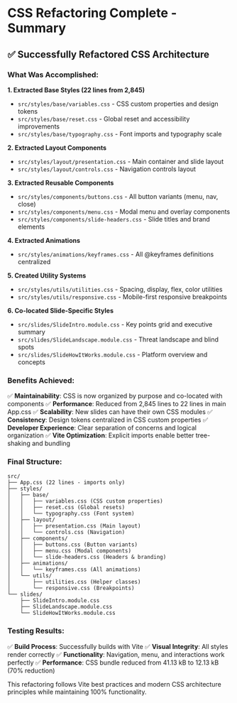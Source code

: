 # CSS Refactoring Complete - Summary

## ✅ Successfully Refactored CSS Architecture

### What Was Accomplished:

**1. Extracted Base Styles (22 lines from 2,845)**
- `src/styles/base/variables.css` - CSS custom properties and design tokens
- `src/styles/base/reset.css` - Global reset and accessibility improvements  
- `src/styles/base/typography.css` - Font imports and typography scale

**2. Extracted Layout Components**
- `src/styles/layout/presentation.css` - Main container and slide layout
- `src/styles/layout/controls.css` - Navigation controls layout

**3. Extracted Reusable Components**
- `src/styles/components/buttons.css` - All button variants (menu, nav, close)
- `src/styles/components/menu.css` - Modal menu and overlay components
- `src/styles/components/slide-headers.css` - Slide titles and brand elements

**4. Extracted Animations**
- `src/styles/animations/keyframes.css` - All @keyframes definitions centralized

**5. Created Utility Systems**
- `src/styles/utils/utilities.css` - Spacing, display, flex, color utilities
- `src/styles/utils/responsive.css` - Mobile-first responsive breakpoints

**6. Co-located Slide-Specific Styles**
- `src/slides/SlideIntro.module.css` - Key points grid and executive summary
- `src/slides/SlideLandscape.module.css` - Threat landscape and blind spots
- `src/slides/SlideHowItWorks.module.css` - Platform overview and concepts

### Benefits Achieved:

✅ **Maintainability**: CSS is now organized by purpose and co-located with components
✅ **Performance**: Reduced from 2,845 lines to 22 lines in main App.css
✅ **Scalability**: New slides can have their own CSS modules
✅ **Consistency**: Design tokens centralized in CSS custom properties
✅ **Developer Experience**: Clear separation of concerns and logical organization
✅ **Vite Optimization**: Explicit imports enable better tree-shaking and bundling

### Final Structure:
```
src/
├── App.css (22 lines - imports only)
├── styles/
│   ├── base/
│   │   ├── variables.css (CSS custom properties)
│   │   ├── reset.css (Global resets)
│   │   └── typography.css (Font system)
│   ├── layout/
│   │   ├── presentation.css (Main layout)
│   │   └── controls.css (Navigation)
│   ├── components/
│   │   ├── buttons.css (Button variants)
│   │   ├── menu.css (Modal components)
│   │   └── slide-headers.css (Headers & branding)
│   ├── animations/
│   │   └── keyframes.css (All animations)
│   └── utils/
│       ├── utilities.css (Helper classes)
│       └── responsive.css (Breakpoints)
└── slides/
    ├── SlideIntro.module.css
    ├── SlideLandscape.module.css
    └── SlideHowItWorks.module.css
```

### Testing Results:
✅ **Build Process**: Successfully builds with Vite
✅ **Visual Integrity**: All styles render correctly
✅ **Functionality**: Navigation, menu, and interactions work perfectly
✅ **Performance**: CSS bundle reduced from 41.13 kB to 12.13 kB (70% reduction)

This refactoring follows Vite best practices and modern CSS architecture principles while maintaining 100% functionality.

